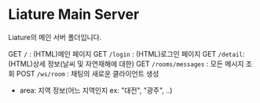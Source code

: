 # Liature Main Server
Liature의 메인 서버 폴더입니다.

GET `/` : (HTML)메인 페이지
GET `/login` : (HTML)로그인 페이지
GET `/detail`: (HTML)상세 정보(날씨 및 자연재해에 대한)
GET `/rooms/messages` : 모든 메시지 조회
POST `/ws/room` : 채팅의 새로운 클라이언트 생성
  - area: 지역 정보(어느 지역인지 ex: "대전", "광주", ..)